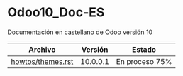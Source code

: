 # Odoo10_Doc-ES
Documentación en castellano de Odoo versión 10

Archivo | Versión | Estado
--- | --- | ---
[howtos/themes.rst](howtos/) | 10.0.0.1 | En proceso 75%
